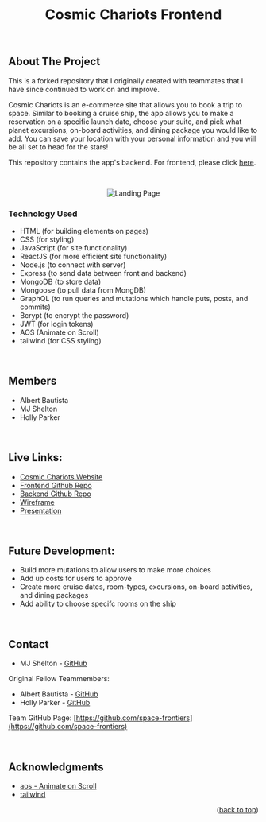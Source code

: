 <div align="center">

# Cosmic Chariots Frontend

</div>

<div id="top"></div>


<br />

<!-- ABOUT THE PROJECT -->

## About The Project

This is a forked repository that I originally created with teammates that I have since continued to work on and improve.

Cosmic Chariots is an e-commerce site that allows you to book a trip to space. Similar to booking a cruise ship, the app allows you to make a reservation on a specific launch date, choose your suite, and pick what planet excursions, on-board activities, and dining package you would like to add. You can save your location with your personal information and you will be all set to head for the stars!

This repository contains the app's backend. For frontend, please click [here](https://github.com/space-frontiers/cosmic_chariots_backend).

<br>

<div align="center">

![Landing Page](https://i.imgur.com/2UgWMvh.jpg)
    
</div>

### Technology Used

* HTML (for building elements on pages)
* CSS (for styling)
* JavaScript (for site functionality)
* ReactJS (for more efficient site functionality)
* Node.js (to connect with server)
* Express (to send data between front and backend)
* MongoDB (to store data)
* Mongoose (to pull data from MongDB)
* GraphQL (to run queries and mutations which handle puts, posts, and commits)
* Bcrypt (to encrypt the password)
* JWT (for login tokens) 
* AOS (Animate on Scroll)
* tailwind (for CSS styling)

<br>

<!-- BASIC PROJECT INFO -->

## Members

* Albert Bautista
* MJ Shelton
* Holly Parker

<br>

## Live Links: 
* [Cosmic Chariots Website](https://mjs-cosmic-chariots.herokuapp.com/)
* [Frontend Github Repo](https://github.com/space-frontiers/cosmic_chariots_frontend)
* [Backend Github Repo](https://github.com/space-frontiers/cosmic_chariots_backend)
* [Wireframe](https://whimsical.com/project-3-MtHszPZWp3vregnDn2rumE)
* [Presentation](https://www.canva.com/design/DAFSl9j4lhA/3dUQ5uorbs5SYP3RFoaftA/view?utm_content=DAFSl9j4lhA&utm_campaign=designshare&utm_medium=link&utm_source=publishsharelink)

<br>

## Future Development:

  * Build more mutations to allow users to make more choices
  * Add up costs for users to approve
  * Create more cruise dates, room-types, excursions, on-board activities, and dining packages
  * Add ability to choose specifc rooms on the ship
 
 <br>

## Contact

* MJ Shelton - [GitHub](https://github.com/mjshelton12)

Original Fellow Teammembers:

* Albert Bautista - [GitHub](https://github.com/devilarms83)
* Holly Parker - [GitHub](https://github.com/hollygparker)


Team GitHub Page: [https://github.com/space-frontiers](https://github.com/space-frontiers)

<br>

<!-- ACKNOWLEDGMENTS -->

## Acknowledgments

* [aos - Animate on Scroll](https://www.npmjs.com/package/aos)
* [tailwind](https://tailwindcss.com/)

<p align="right">(<a href="#top">back to top</a>)</p>
